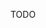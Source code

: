 [//]: # (This file was generated from: doc/template/example.mdt using the documentation_builder package on: 2022-02-11 13:36:31.286167.)
TODO